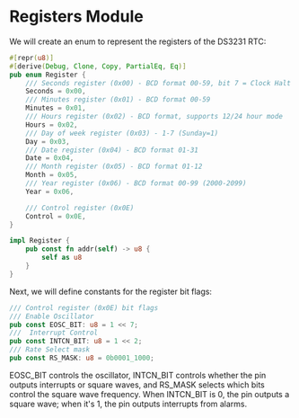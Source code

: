 # Registers Module

We will create an enum to represent the registers of the DS3231 RTC:

```rust
#[repr(u8)]
#[derive(Debug, Clone, Copy, PartialEq, Eq)]
pub enum Register {
    /// Seconds register (0x00) - BCD format 00-59, bit 7 = Clock Halt
    Seconds = 0x00,
    /// Minutes register (0x01) - BCD format 00-59
    Minutes = 0x01,
    /// Hours register (0x02) - BCD format, supports 12/24 hour mode
    Hours = 0x02,
    /// Day of week register (0x03) - 1-7 (Sunday=1)
    Day = 0x03,
    /// Date register (0x04) - BCD format 01-31
    Date = 0x04,
    /// Month register (0x05) - BCD format 01-12
    Month = 0x05,
    /// Year register (0x06) - BCD format 00-99 (2000-2099)
    Year = 0x06,

    /// Control register (0x0E)
    Control = 0x0E,
}

impl Register {
    pub const fn addr(self) -> u8 {
        self as u8
    }
}
```

Next, we will define constants for the register bit flags:

```rust
/// Control register (0x0E) bit flags
/// Enable Oscillator
pub const EOSC_BIT: u8 = 1 << 7;
///  Interrupt Control
pub const INTCN_BIT: u8 = 1 << 2;
/// Rate Select mask
pub const RS_MASK: u8 = 0b0001_1000;
```

EOSC_BIT controls the oscillator, INTCN_BIT controls whether the pin outputs interrupts or square waves, and RS_MASK selects which bits control the square wave frequency. When INTCN_BIT is 0, the pin outputs a square wave; when it's 1, the pin outputs interrupts from alarms.
